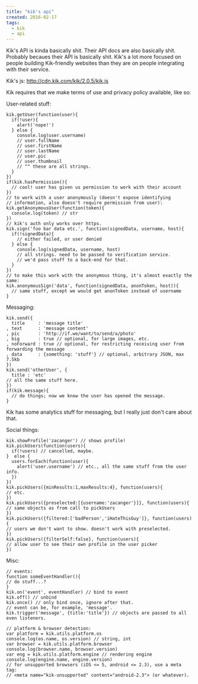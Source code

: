 ```yaml
---
title: "kik's api"
created: 2016-02-17
tags:
  - kik
  - api
---
```


Kik's API is kinda basically shit.
Their API docs are also basically shit.
Probably becaues their API is basically shit.
Kik's a lot more focused on people building Kik-friendly websites than they
are on people integrating with their service.

Kik's js: http://cdn.kik.com/kik/2.0.5/kik.js

Kik requires that we make terms of use and privacy policy available, like so:

  <head>
    <link rel="terms" href="termsofuse.html">
    <link rel="privacy" href="privacypolicy.html">
  </head>

User-related stuff:

    kik.getUser(function(user){
      if(!user){
        alert('nope!')
      } else {
        console.log(user.username)
        // user.fullName
        // user.firstName
        // user.lastName
        // user.pic
        // user.thumbnail
        // ^^ these are all strings.
      }
    })
    if(kik.hasPermission(){
      // cool! user has given us permission to work with their account
    })
    // to work with a user anonymously (doesn't expose identifying
    // information, also doesn't require permission from user):
    kik.getAnonymousUser(function(token){
      console.log(token) // str
    })
    // kik's auth only works over https.
    kik.sign('foo bar data etc.', function(signedData, username, host){
      if(!signedData){
        // either failed, or user denied
      } else {
        console.log(signedData, username, host)
        // all strings. need to be passed to verification service.
        // we'd pass stuff to a back-end for that.
      }
    })
    // to make this work with the anonymous thing, it's almost exactly the same:
    kik.anonymousSign('data', function(signedData, anonToken, host)){
      // same stuff, except we would get anonToken instead of username
    }

Messaging:

    kik.send({
      title     : 'message title'
    , text      : 'message content'
    , pic       : 'http://if.we/want/to/send/a/photo'
    , big       : true // optional, for large images, etc.
    , noForward : true // optional, for restricting receiving user from forwarding the message
    , data      : {something: 'stuff'} // optional, arbitrary JSON, max 7.5kb
    })
    kik.send('otherUser', {
      title : 'etc'
    // all the same stuff here.
    })
    if(kik.message){
      // do things; now we know the user has opened the message.
    }

Kik has some analytics stuff for messaging, but I really just don't care about that.

Social things:

    kik.showProfile('zacanger') // shows profile!
    kik.pickUsers(function(users){
      if(!users) // cancelled, maybe.
    }  else {
      users.forEach(function(user){
        alert('user.username') // etc., all the same stuff from the user info.
      })
    })
    kik.pickUsers({minResults:1,maxResults:4}, function(users){
    // etc.
    })
    kik.pickUsers({preselected:[{username:'zacanger'}]}, function(users){
    // same objects as from call to pickUsers
    })
    kik.pickUsers({filtered:['badPerson','iHateThisGuy']}, function(users){
    // users we don't want to show. doesn't work with preselected.
    })
    kik.pickUsers({filterSelf:false}, function(users){
    // allow user to see their own profile in the user picker
    })

Misc:

    // events:
    function someEventHandler(){
    // do stuff...?
    }
    kik.on('event', eventHandler) // bind to event
    kik.off() // unbind
    kik.once() // only bind once, ignore after that.
    // event can be, for example, 'message'.
    kik.trigger('message', {title:'title'}) // objects are passed to all even listeners.

    // platform & browser detection:
    var platform = kik.utils.platform.os
    console.log(os.name, os.version) // string, int
    var browser = kik.utils.platform.browser
    console.log(browser.name, browser.version)
    var eng = kik.utils.platform.engine // rendering engine
    console.log(engine.name, engine.version)
    // for unsupported browsers (iOS <= 5, android <= 2.3), use a meta tag:
    // <meta name="kik-unsupported" content="android-2.3"> (or whatever).
